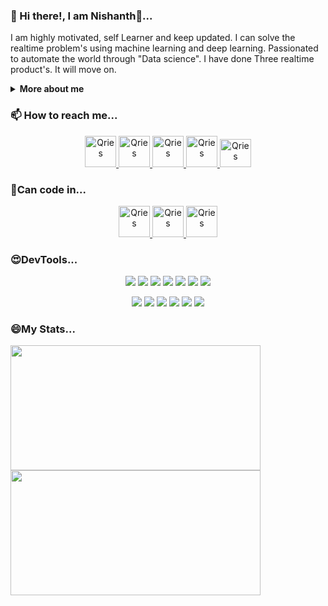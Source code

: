 ### 👋 Hi there!, I am Nishanth🤴...
I am highly motivated, self Learner and keep updated.  I can solve the realtime problem's using machine learning and deep learning. Passionated to automate the world through "Data science". I have done Three realtime product's. It will move on.

<details>
<summary> <strong> More about me</strong> </summary>
Here are some ideas to get you started...

- 🔭 I’m currently working on ... Intern @ My Game Solutions
- 🌱 I’m currently learning ... Deep Learning
- 👯 I’m looking to collaborate on ... Computer Vision
- 🤔 I’m looking for help with ... Industrial people to help my product sell in the world
- 💬 Ask me about ... Anything
- 😄 Pronouns: ... He/His
- ⚡ Fun fact: ... I am a oneironaut

### 😎666My Platform...
<p align="center">
<a href="#">
         <img alt="Qries" src="https://www.freepnglogos.com/uploads/linux-png/clipartist-clip-art-tux-badge-linux-super-duper-svg-39.png"
         width="50" height="50">
      </a>   

<a href="#">
         <img alt="Qries" src="https://cdn.worldvectorlogo.com/logos/sublime-text.svg"
         width="50" height="50">
      </a>   

<a href="#">
         <img alt="Qries" src="https://images-wixmp-ed30a86b8c4ca887773594c2.wixmp.com/f/217d5ea0-623d-40b1-9b31-027b904a5f15/ddjrgww-846ce429-3b0d-4ad8-bf6d-ac52dfe48201.png?token=eyJ0eXAiOiJKV1QiLCJhbGciOiJIUzI1NiJ9.eyJzdWIiOiJ1cm46YXBwOiIsImlzcyI6InVybjphcHA6Iiwib2JqIjpbW3sicGF0aCI6IlwvZlwvMjE3ZDVlYTAtNjIzZC00MGIxLTliMzEtMDI3YjkwNGE1ZjE1XC9kZGpyZ3d3LTg0NmNlNDI5LTNiMGQtNGFkOC1iZjZkLWFjNTJkZmU0ODIwMS5wbmcifV1dLCJhdWQiOlsidXJuOnNlcnZpY2U6ZmlsZS5kb3dubG9hZCJdfQ.ZkEnCXJtjhT0v0UEQF7_k0VfiSaIoZa-YlerQJG-CXw"
         width="50" height="50">
      </a>   
<a href="#">
         <img alt="Qries" src="https://i1.wp.com/copyassignment.com/wp-content/uploads/2020/08/Untitled-design-27.png?fit=675%2C506&ssl=1"
         width="50" height="50">
      </a>   

<a href="#">
         <img alt="Qries" src="https://upload.wikimedia.org/wikipedia/commons/2/2b/Windows_logo_2012-Black.svg"
         width="50" height="50">
      </a>   
<a href="#">
         <img alt="Qries" src="https://dimensionless.in/wp-content/uploads/2019/03/colab_cover.png"
         width="100" height="50">
      </a>   
</details>

### 📫 How to reach me...
<p align="center">
<a href="mailto:m.nishanth2020@gmail.com">
         <img alt="Qries" src="https://www.freeiconspng.com/uploads/gmail-icon-23.png"
         width="50" height="50">
      </a>   
<a href="https://linkedin.com/in/nishanth-kumar-881109173/">
         <img alt="Qries" src="https://cdn.iconscout.com/icon/free/png-256/linkedin-2662666-2213265.png"
         width="50" height="50">
      </a>
<a href="https://leetcode.com/Nishanth_Kumar_27_11/">
         <img alt="Qries" src="https://cdn.icon-icons.com/icons2/2389/PNG/512/leetcode_logo_icon_145113.png"
         width="50" height="50">
      </a>
<a href="https://www.hackerrank.com/m_nishanthknniim">
         <img alt="Qries" src="https://cdn4.iconfinder.com/data/icons/logos-and-brands-1/512/160_Hackerrank_logo_logos-512.png"
          width="50" height="50">
      </a>
<a href="https://www.kaggle.com/kdnishanth">
         <img alt="Qries" src="https://cdn4.iconfinder.com/data/icons/logos-and-brands-1/512/189_Kaggle_logo_logos-512.png"
         width="50" height="45">
      </a>  
</p>

### 🎉Can code in...
<p align="center">
<a href="#">
         <img alt="Qries" src="https://cdn.iconscout.com/icon/free/png-256/python-2752092-2284909.png"
          width="50" height="50">
      </a>
<a href="#">
         <img alt="Qries" src="https://upload.wikimedia.org/wikipedia/en/3/30/Java_programming_language_logo.svg"
          width="50" height="50">
      </a>
<a href="#">
         <img alt="Qries" src="https://upload.wikimedia.org/wikipedia/commons/thumb/9/99/Unofficial_JavaScript_logo_2.svg/480px-Unofficial_JavaScript_logo_2.svg.png"
          width="50" height="50">
      </a> 
</p>

### 😍DevTools...
<p align="center">
<img src="https://img.shields.io/badge/TensorFlow%20-%23FF6F00.svg?&style=for-the-badge&logo=TensorFlow&logoColor=white" /> <img src="https://img.shields.io/badge/PyTorch-black?&style=for-the-badge&logo=pytorch&logoColor=red"/> <img src="https://img.shields.io/badge/Keras%20-%23D00000.svg?&style=for-the-badge&logo=Keras&logoColor=white"/> <img src="https://img.shields.io/badge/Numpy-013220?&style=for-the-badge&logo=numpy"/> <img src="https://img.shields.io/badge/Pandas-130654?&style=for-the-badge&logo=pandas"/> <img src="https://img.shields.io/badge/Scikit--Learn-grey?&style=for-the-badge&logo=scikit-learn"/> <img src="https://img.shields.io/badge/Flask-grey?&style=for-the-badge&logo=flask"/>  
</p>
<p align="center">
<img src="https://img.shields.io/badge/github%20-%23121011.svg?&style=for-the-badge&logo=github&logoColor=white"/> <img src="https://img.shields.io/badge/git%20-%23F05033.svg?&style=for-the-badge&logo=git&logoColor=white"/>  <img src="https://img.shields.io/badge/MongoDB-black?&style=for-the-badge&logo=mongodb"/> <img src="https://img.shields.io/badge/npm-grey?&style=for-the-badge&logo=npm"/> <img src="https://img.shields.io/badge/Node--Js-green?&style=for-the-badge&logo=node.js&logoColor=white"/> <img src="https://img.shields.io/badge/Linux-black?&style=for-the-badge&logo=linux&logoColor=white"/>
</p>
      
### 😄My Stats...
<a href="#">
         <img src="https://github-readme-stats.vercel.app/api?username=hackernishanth&bg_color=30,e96443,904e95&title_color=fff&text_color=fff"
         width="400" height="200">
      </a>                   
<a href="#">
         <img src="https://github-readme-stats.vercel.app/api/top-langs/?username=hackernishanth&layout=compact"
         width="400" height="200">
      </a>

